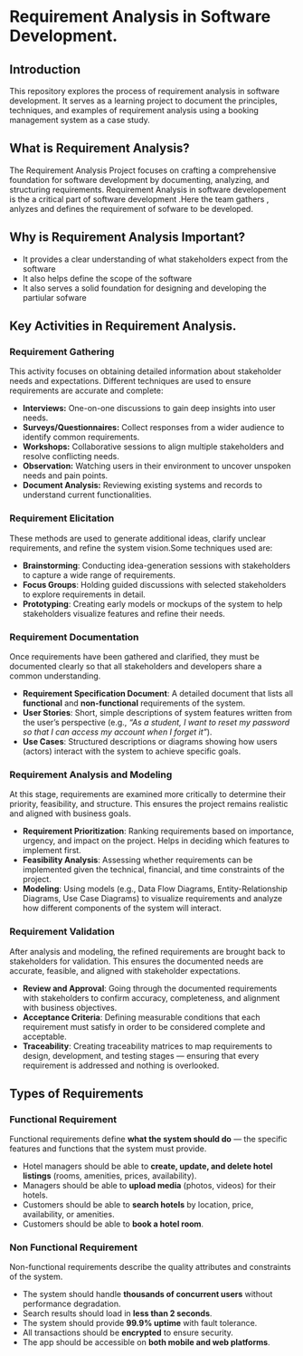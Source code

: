 # Requirement Analysis in Software Development.

## Introduction
This repository explores the process of requirement analysis in software development. It serves as a learning project to document the principles, techniques, and examples 
of requirement analysis using a booking management system as a case study.


## What is Requirement Analysis?
The Requirement Analysis Project focuses on crafting a comprehensive foundation for software development by documenting, analyzing, and structuring requirements. 
Requirement Analysis in software developement is the a critical part of software development .Here the team gathers , anlyzes and defines the requirement of sofware to be developed.

## Why is Requirement Analysis Important?
- It provides a clear understanding of what stakeholders expect from the software 
- It also helps define the scope of the software
- It also serves a solid foundation for designing and developing the partiular sofware

## Key Activities in Requirement Analysis.
### Requirement Gathering
This activity focuses on obtaining detailed information about stakeholder needs and expectations. 
Different techniques are used to ensure requirements are accurate and complete:
- **Interviews:** One-on-one discussions to gain deep insights into user needs.  
- **Surveys/Questionnaires:** Collect responses from a wider audience to identify common requirements.  
- **Workshops:** Collaborative sessions to align multiple stakeholders and resolve conflicting needs.  
- **Observation:** Watching users in their environment to uncover unspoken needs and pain points.  
- **Document Analysis:** Reviewing existing systems and records to understand current functionalities.  

### Requirement Elicitation
These methods are used to generate additional ideas, clarify unclear requirements, and refine the system vision.Some techniques used are:
- **Brainstorming**: Conducting idea-generation sessions with stakeholders to capture a wide range of requirements.  
- **Focus Groups**: Holding guided discussions with selected stakeholders to explore requirements in detail.  
- **Prototyping**: Creating early models or mockups of the system to help stakeholders visualize features and refine their needs.

### Requirement Documentation
Once requirements have been gathered and clarified, they must be documented clearly so that all stakeholders and developers share a common understanding.
- **Requirement Specification Document**: A detailed document that lists all **functional** and **non-functional** requirements of the system.  
- **User Stories**: Short, simple descriptions of system features written from the user’s perspective (e.g., *“As a student, I want to reset my password so that I can access my account when I forget it”*).  
- **Use Cases**: Structured descriptions or diagrams showing how users (actors) interact with the system to achieve specific goals.

### Requirement Analysis and Modeling
At this stage, requirements are examined more critically to determine their priority, feasibility, and structure. This ensures the project remains realistic and aligned with business goals.
- **Requirement Prioritization**: Ranking requirements based on importance, urgency, and impact on the project. Helps in deciding which features to implement first.  
- **Feasibility Analysis**: Assessing whether requirements can be implemented given the technical, financial, and time constraints of the project.  
- **Modeling**: Using models (e.g., Data Flow Diagrams, Entity-Relationship Diagrams, Use Case Diagrams) to visualize requirements and analyze how different components of the system will interact.

### Requirement Validation
After analysis and modeling, the refined requirements are brought back to stakeholders for validation. This ensures the documented needs are accurate, feasible, and aligned with stakeholder expectations.
- **Review and Approval**: Going through the documented requirements with stakeholders to confirm accuracy, completeness, and alignment with business objectives.  
- **Acceptance Criteria**: Defining measurable conditions that each requirement must satisfy in order to be considered complete and acceptable.  
- **Traceability**: Creating traceability matrices to map requirements to design, development, and testing stages — ensuring that every requirement is addressed and nothing is overlooked.

## Types of Requirements
### Functional Requirement
Functional requirements define **what the system should do** — the specific features and functions that the system must provide.  

- Hotel managers should be able to **create, update, and delete hotel listings** (rooms, amenities, prices, availability).  
- Managers should be able to **upload media** (photos, videos) for their hotels.  
- Customers should be able to **search hotels** by location, price, availability, or amenities.  
- Customers should be able to **book a hotel room**.  

### Non Functional Requirement
Non-functional requirements describe the quality attributes and constraints of the system.

- The system should handle **thousands of concurrent users** without performance degradation.  
- Search results should load in **less than 2 seconds**.  
- The system should provide **99.9% uptime** with fault tolerance.  
- All transactions should be **encrypted** to ensure security.  
- The app should be accessible on **both mobile and web platforms**.  

